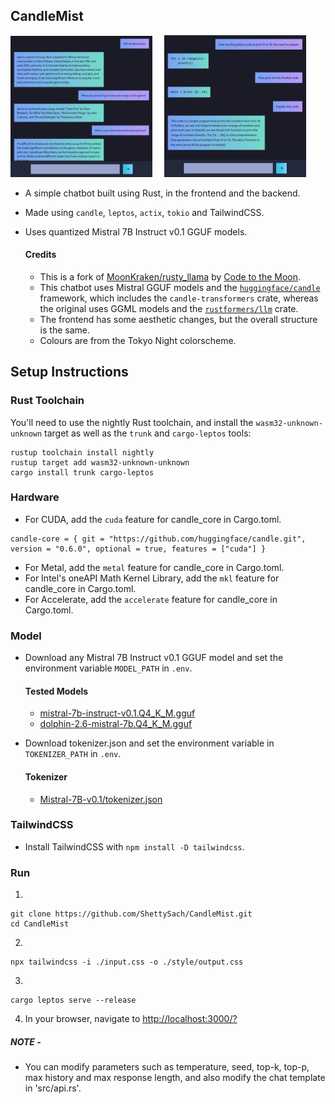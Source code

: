 ## CandleMist

<div "align: center;">
    <img src="assets/image.png" width="45%">
    &nbsp; &nbsp;
    <img src="assets/image1.png" width="45%">
</div>

- A simple chatbot built using Rust, in the frontend and the backend.
- Made using `candle`, `leptos`, `actix`, `tokio` and TailwindCSS.
- Uses quantized Mistral 7B Instruct v0.1 GGUF models.

  #### Credits

  - This is a fork of [MoonKraken/rusty_llama](https://github.com/MoonKraken/rusty_llama) by [Code to the Moon](https://www.youtube.com/watch?v=vAjle3c9Xqc).
  - This chatbot uses Mistral GGUF models and the [`huggingface/candle`](https://github.com/huggingface/candle) framework, which includes the `candle-transformers` crate, whereas the original uses GGML models and the [`rustformers/llm`](https://github.com/rustformers/llm) crate.
  - The frontend has some aesthetic changes, but the overall structure is the same.
  - Colours are from the Tokyo Night colorscheme.

## Setup Instructions

### Rust Toolchain

You'll need to use the nightly Rust toolchain, and install the `wasm32-unknown-unknown` target as well as the `trunk` and `cargo-leptos` tools:

```
rustup toolchain install nightly
rustup target add wasm32-unknown-unknown
cargo install trunk cargo-leptos
```

### Hardware

- For CUDA, add the `cuda` feature for candle_core in Cargo.toml.
```
candle-core = { git = "https://github.com/huggingface/candle.git", version = "0.6.0", optional = true, features = ["cuda"] }
```
- For Metal, add the `metal` feature for candle_core in Cargo.toml.
- For Intel's oneAPI Math Kernel Library, add the `mkl` feature for candle_core in Cargo.toml.
- For Accelerate, add the `accelerate` feature for candle_core in Cargo.toml.

### Model

- Download any Mistral 7B Instruct v0.1 GGUF model and set the environment variable `MODEL_PATH` in `.env`.

  #### Tested Models

  - [mistral-7b-instruct-v0.1.Q4_K_M.gguf](https://huggingface.co/TheBloke/Mistral-7B-Instruct-v0.1-GGUF/tree/main)
  - [dolphin-2.6-mistral-7b.Q4_K_M.gguf](https://huggingface.co/TheBloke/dolphin-2.6-mistral-7B-GGUF/tree/main)

- Download tokenizer.json and set the environment variable in `TOKENIZER_PATH` in `.env`.

  #### Tokenizer

  - [Mistral-7B-v0.1/tokenizer.json](https://huggingface.co/mistralai/Mistral-7B-v0.1/blob/main/tokenizer.json)

### TailwindCSS

- Install TailwindCSS with `npm install -D tailwindcss`.

### Run

1.

```
git clone https://github.com/ShettySach/CandleMist.git
cd CandleMist
```

2.

```
npx tailwindcss -i ./input.css -o ./style/output.css
```

3.

```
cargo leptos serve --release
```

4. In your browser, navigate to [http://localhost:3000/?](http://localhost:3000/?)

##### NOTE -

- You can modify parameters such as temperature, seed, top-k, top-p, max history and max response length, and also modify the chat template in 'src/api.rs'.
